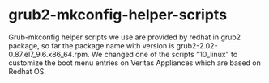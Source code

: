 # grub2-mkconfig-helper-scripts
Grub-mkconfig helper scripts we use are provided by redhat in grub2 package, so far the package name with version is grub2-2.02-0.87.el7_9.6.x86_64.rpm.
We changed one of the scripts "10_linux" to customize the boot menu entries on Veritas Appliances which are based on Redhat OS.
